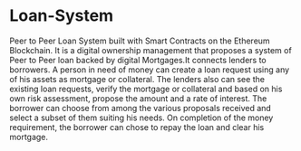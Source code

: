 # Loan-System
Peer to Peer Loan System built with Smart Contracts on the Ethereum Blockchain.
It is a digital ownership management that proposes a system of Peer to Peer loan backed by digital Mortgages.It connects lenders to borrowers. A person in need of money can create a loan request using any of his assets as mortgage or collateral. The lenders also can see the existing loan requests, verify the mortgage or collateral and based on his own risk assessment, propose the amount and a rate of interest. The borrower can choose from among the various proposals received and select a subset of them suiting his needs. On completion of the money requirement, the borrower can chose to repay the loan and clear his mortgage.